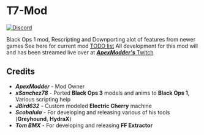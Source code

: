 # T7-Mod
[![Discord](https://img.shields.io/badge/chat-Discord-blue.svg?label=Discord)](https://discord.gg/rTTb3uB)

Black Ops 1 mod, Rescripting and Downporting alot of features from newer games
See here for current mod [TODO list](https://github.com/ApexModder/T7-Mod/projects/1?fullscreen=true)
All development for this mod will and has been streamed live over at [**_ApexModder's_** Twitch](https://www.twitch.tv/apexmdr/)

## Credits
- **_ApexModder_** - Mod Owner
- **_xSanchez78_** - Ported **Black Ops 3** models and anims to **Black Ops 1**, Various scripting help
- **_JBird632_** - Custom modeled **Electric Cherry** machine
- **_Scobalula_** - For developing and releasing various of his tools (**Greyhound**, **HydraX**)
- **_Tom BMX_** - For developing and releasing **FF Extractor**